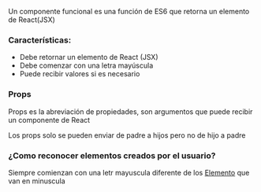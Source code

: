 Un componente funcional es una función de ES6 que retorna un elemento de React(JSX)

### Características:

* Debe retornar un elemento de React (JSX)
* Debe comenzar con una letra mayúscula
* Puede recibir valores si es necesario

### Props

Props es la abreviación de propiedades, son argumentos que puede recibir un componente de React

Los props solo se pueden enviar de padre a hijos pero no de hijo a padre



### ¿Como reconocer elementos creados por el usuario?

Siempre comienzan con una letr mayuscula diferente de los [Elemento](Elemento.md) que van  en minuscula
